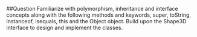 ##Question
Familiarize with polymorphism, inheritance and interface concepts along with the following methods and keywords, super, toString, instanceof, isequals, this and the Object object. Build upon the Shape3D interface to design and implement the classes.